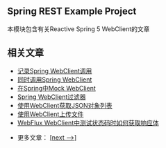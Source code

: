 ## Spring REST Example Project

本模块包含有关Reactive Spring 5 WebClient的文章

## 相关文章

+ [记录Spring WebClient调用](docs/记录Spring-WebClient调用.md)
+ [同时调用Spring WebClient](docs/同时调用Spring-WebClient.md)
+ [在Spring中Mock WebClient](docs/在Spring中Mock-WebClient.md)
+ [Spring WebClient过滤器](docs/Spring-WebClient过滤器.md)
+ [使用WebClient获取JSON对象列表](docs/使用WebClient获取JSON对象列表.md)
+ [使用WebClient上传文件](docs/使用WebClient上传文件.md)
+ [WebFlux WebClient中测试状态码时如何获取响应体](docs/WebFlux-WebClient中测试状态码时如何获取响应体.md)

- 更多文章： [[next -->]](../spring-5-reactive-client-2/README.md)